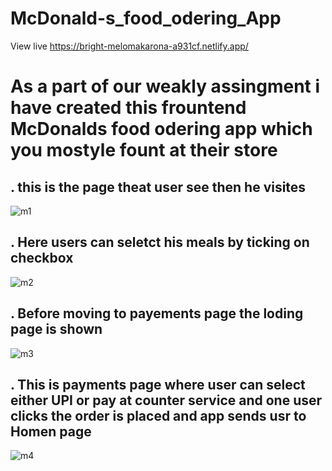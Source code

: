 # McDonald-s_food_odering_App

View live https://bright-melomakarona-a931cf.netlify.app/

# As a part of our weakly assingment i have created this frountend McDonalds food odering app which you mostyle fount at their store 

## . this is the page theat user see then he visites 
![m1](https://user-images.githubusercontent.com/101917670/200123375-01ba14df-6534-4c12-8f53-286236c31345.PNG)


## . Here users can seletct his meals by ticking on checkbox 
![m2](https://user-images.githubusercontent.com/101917670/200123377-ab843265-a394-4364-ac34-3425affc802e.PNG)


## . Before moving to payements page the loding page is shown 
![m3](https://user-images.githubusercontent.com/101917670/200123382-0ced93e0-2127-4097-bed7-59549fb05de5.PNG)


## . This is payments page where user can select either UPI or pay at counter service and one user clicks the order is placed and app sends usr to Homen page
![m4](https://user-images.githubusercontent.com/101917670/200123385-cefb28c1-fd2f-47cb-a575-998d4055cd3b.PNG)
